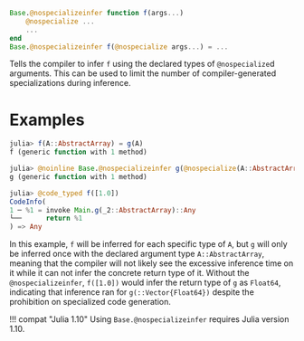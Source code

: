 ```julia
Base.@nospecializeinfer function f(args...)
    @nospecialize ...
    ...
end
Base.@nospecializeinfer f(@nospecialize args...) = ...
```

Tells the compiler to infer `f` using the declared types of `@nospecialize`d arguments. This can be used to limit the number of compiler-generated specializations during inference.

# Examples

```julia
julia> f(A::AbstractArray) = g(A)
f (generic function with 1 method)

julia> @noinline Base.@nospecializeinfer g(@nospecialize(A::AbstractArray)) = A[1]
g (generic function with 1 method)

julia> @code_typed f([1.0])
CodeInfo(
1 ─ %1 = invoke Main.g(_2::AbstractArray)::Any
└──      return %1
) => Any
```

In this example, `f` will be inferred for each specific type of `A`, but `g` will only be inferred once with the declared argument type `A::AbstractArray`, meaning that the compiler will not likely see the excessive inference time on it while it can not infer the concrete return type of it. Without the `@nospecializeinfer`, `f([1.0])` would infer the return type of `g` as `Float64`, indicating that inference ran for `g(::Vector{Float64})` despite the prohibition on specialized code generation.

!!! compat "Julia 1.10"
    Using `Base.@nospecializeinfer` requires Julia version 1.10.

